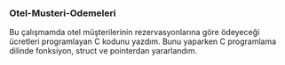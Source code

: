 ### Otel-Musteri-Odemeleri
Bu çalışmamda otel müşterilerinin rezervasyonlarına göre ödeyeceği ücretleri programlayan C kodunu yazdım. Bunu yaparken C programlama dilinde fonksiyon, struct ve pointerdan yararlandım.
